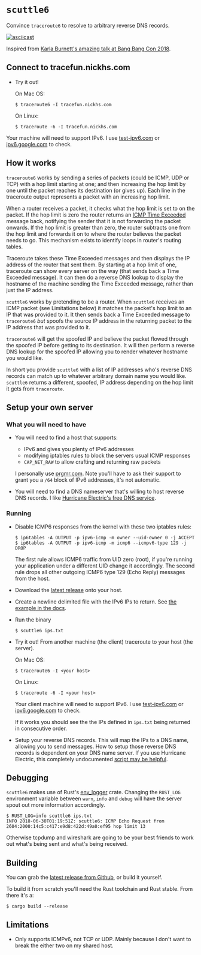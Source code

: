 # `scuttle6`

Convince `traceroute6` to resolve to arbitrary reverse DNS records.

[![asciicast](https://asciinema.org/a/238512.svg)](https://asciinema.org/a/238512)

Inspired from [Karla Burnett's amazing talk at Bang Bang Con 2018][talk].

## Connect to tracefun.nickhs.com

* Try it out!

    On Mac OS:

      $ traceroute6 -I tracefun.nickhs.com

    On Linux:

      $ traceroute -6 -I tracefun.nickhs.com

Your machine will need to support IPv6. I use
[test-ipv6.com](https://test-ipv6.com/) or
[ipv6.google.com](https://ipv6.google.com/) to check.

## How it works

`traceroute6` works by sending a series of packets (could be ICMP, UDP or TCP)
with a hop limit starting at one; and then increasing the hop limit by one
until the packet reaches its destination (or gives up). Each line in the
traceroute output represents a packet with an increasing hop limit.

When a router receives a packet, it checks what the hop limit is set to on the
packet. If the hop limit is zero the router returns an [ICMP Time
Exceeded](https://en.wikipedia.org/wiki/Internet_Control_Message_Protocol#Time_exceeded)
message back, notifying the sender that it is not forwarding the packet
onwards.  If the hop limit is greater than zero, the router subtracts one from
the hop limit and forwards it on to where the router believes the packet needs
to go.  This mechanism exists to identify loops in router's routing tables.

Traceroute takes these Time Exceeded messages and then displays the IP address
of the router that sent them. By starting at a hop limit of one, traceroute can
show every server on the way (that sends back a Time Exceeded message). It
can then do a reverse DNS lookup to display the hostname of the machine sending the
Time Exceeded message, rather than just the IP address.

`scuttle6` works by pretending to be a router. When `scuttle6` receives an ICMP
packet (see Limitations below) it matches the packet's hop limit to an IP that
was provided to it. It then sends back a Time Exceeded message to `traceroute6`
_but_ spoofs the source IP address in the returning packet to the IP address
that was provided to it.

`traceroute6` will get the spoofed IP and believe the packet flowed through the
spoofed IP before getting to its destination. It will then perform a reverse
DNS lookup for the spoofed IP allowing you to render whatever hostname you
would like.

In short you provide `scuttle6` with a list of IP addresses who's reverse DNS
records can match up to whatever arbitrary domain name you would like.
`scuttle6` returns a different, spoofed, IP address depending on the hop limit
it gets from `traceroute`.

## Setup your own server

### What you will need to have

* You will need to find a host that supports:
    * IPv6 and gives you plenty of IPv6 addresses
    * modifying iptables rules to block the servers usual ICMP responses
    * `CAP_NET_RAW` to allow crafting and returning raw packets

  I personally use [prgmr.com](https://prgmr.com). Note you'll have to ask
  their support to grant you a `/64` block of IPv6 addresses, it's not
  automatic.

* You will need to find a DNS nameserver that's willing to host reverse DNS
  records. I like [Hurricane Electric's free DNS service](https://dns.he.net/).

### Running

* Disable ICMP6 responses from the kernel with these two iptables rules:

      $ ip6tables -A OUTPUT -p ipv6-icmp -m owner --uid-owner 0 -j ACCEPT
      $ ip6tables -A OUTPUT -p ipv6-icmp -m icmp6 --icmpv6-type 129 -j DROP

    The first rule allows ICMP6 traffic from UID zero (root), if you're running your application under a different UID change it accordingly.
    The second rule drops all other outgoing ICMP6 type 129 (Echo Reply) messages from the host.

* Download the [latest release][latest-release] onto your host.

* Create a newline delimited file with the IPv6 IPs to return. See [the example in the docs][example-ips].

* Run the binary

      $ scuttle6 ips.txt

* Try it out! From another machine (the client) traceroute to your host (the server).

    On Mac OS:

      $ traceroute6 -I <your host>

    On Linux:

      $ traceroute -6 -I <your host>

    Your client machine will need to support IPv6. I use
    [test-ipv6.com](https://test-ipv6.com/) or
    [ipv6.google.com](https://ipv6.google.com/) to check.

    If it works you should see the the IPs defined in `ips.txt` being returned in
    consecutive order.

* Setup your reverse DNS records. This will map the IPs to a DNS name, allowing
  you to send messages. How to setup those reverse DNS records is dependent on
  your DNS name server. If you use Hurricane Electric, this completely
  undocumented [script may be helpful][he-script].

## Debugging

`scuttle6` makes use of Rust's [env\_logger][env_logger] crate. Changing the
`RUST_LOG` environment variable between `warn`, `info` and `debug` will have
the server spout out more information accordingly.

    $ RUST_LOG=info scuttle6 ips.txt
    INFO 2018-06-30T01:19:51Z: scuttle6: ICMP Echo Request from 2604:2000:14c5:c417:e9d8:422d:49a0:ef95 hop limit 13

Otherwise tcpdump and wireshark are going to be your best friends to work out
what's being sent and what's being received.

## Building

You can grab the [latest release from Github][latest-release], or build it
yourself.

To build it from scratch you'll need the Rust toolchain and Rust stable. From
there it's a:

    $ cargo build --release

## Limitations

- Only supports ICMPv6, not TCP or UDP. Mainly because I don't want to break
  the either two on my shared host.

[talk]: https://www.youtube.com/watch?v=NgKI7-3j2hc
[latest-release]: https://github.com/nickhs/scuttle6/releases
[env_logger]: https://docs.rs/env_logger/*/env_logger/
[he-script]: https://github.com/nickhs/scuttle6/blob/master/scripts/update_he_dns.py
[example-ips]: https://github.com/nickhs/scuttle6/blob/master/scripts/ips.txt
